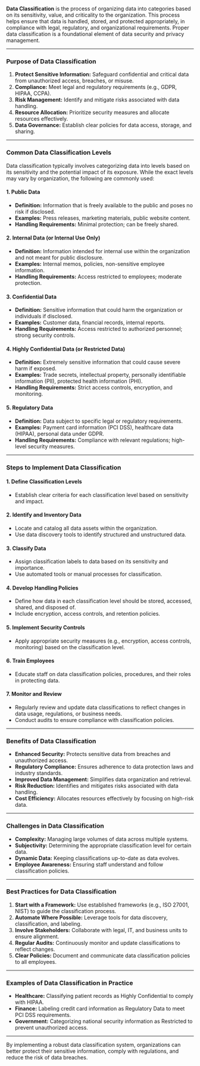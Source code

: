 **Data Classification** is the process of organizing data into categories based on its sensitivity, value, and criticality to the organization. This process helps ensure that data is handled, stored, and protected appropriately, in compliance with legal, regulatory, and organizational requirements. Proper data classification is a foundational element of data security and privacy management.

---

### **Purpose of Data Classification**
1. **Protect Sensitive Information:** Safeguard confidential and critical data from unauthorized access, breaches, or misuse.
2. **Compliance:** Meet legal and regulatory requirements (e.g., GDPR, HIPAA, CCPA).
3. **Risk Management:** Identify and mitigate risks associated with data handling.
4. **Resource Allocation:** Prioritize security measures and allocate resources effectively.
5. **Data Governance:** Establish clear policies for data access, storage, and sharing.

---

### **Common Data Classification Levels**

Data classification typically involves categorizing data into levels based on its sensitivity and the potential impact of its exposure. While the exact levels may vary by organization, the following are commonly used:

#### **1. Public Data**
   - **Definition:** Information that is freely available to the public and poses no risk if disclosed.
   - **Examples:** Press releases, marketing materials, public website content.
   - **Handling Requirements:** Minimal protection; can be freely shared.

#### **2. Internal Data (or Internal Use Only)**
   - **Definition:** Information intended for internal use within the organization and not meant for public disclosure.
   - **Examples:** Internal memos, policies, non-sensitive employee information.
   - **Handling Requirements:** Access restricted to employees; moderate protection.

#### **3. Confidential Data**
   - **Definition:** Sensitive information that could harm the organization or individuals if disclosed.
   - **Examples:** Customer data, financial records, internal reports.
   - **Handling Requirements:** Access restricted to authorized personnel; strong security controls.

#### **4. Highly Confidential Data (or Restricted Data)**
   - **Definition:** Extremely sensitive information that could cause severe harm if exposed.
   - **Examples:** Trade secrets, intellectual property, personally identifiable information (PII), protected health information (PHI).
   - **Handling Requirements:** Strict access controls, encryption, and monitoring.

#### **5. Regulatory Data**
   - **Definition:** Data subject to specific legal or regulatory requirements.
   - **Examples:** Payment card information (PCI DSS), healthcare data (HIPAA), personal data under GDPR.
   - **Handling Requirements:** Compliance with relevant regulations; high-level security measures.

---

### **Steps to Implement Data Classification**

#### **1. Define Classification Levels**
   - Establish clear criteria for each classification level based on sensitivity and impact.

#### **2. Identify and Inventory Data**
   - Locate and catalog all data assets within the organization.
   - Use data discovery tools to identify structured and unstructured data.

#### **3. Classify Data**
   - Assign classification labels to data based on its sensitivity and importance.
   - Use automated tools or manual processes for classification.

#### **4. Develop Handling Policies**
   - Define how data in each classification level should be stored, accessed, shared, and disposed of.
   - Include encryption, access controls, and retention policies.

#### **5. Implement Security Controls**
   - Apply appropriate security measures (e.g., encryption, access controls, monitoring) based on the classification level.

#### **6. Train Employees**
   - Educate staff on data classification policies, procedures, and their roles in protecting data.

#### **7. Monitor and Review**
   - Regularly review and update data classifications to reflect changes in data usage, regulations, or business needs.
   - Conduct audits to ensure compliance with classification policies.

---

### **Benefits of Data Classification**
   - **Enhanced Security:** Protects sensitive data from breaches and unauthorized access.
   - **Regulatory Compliance:** Ensures adherence to data protection laws and industry standards.
   - **Improved Data Management:** Simplifies data organization and retrieval.
   - **Risk Reduction:** Identifies and mitigates risks associated with data handling.
   - **Cost Efficiency:** Allocates resources effectively by focusing on high-risk data.

---

### **Challenges in Data Classification**
   - **Complexity:** Managing large volumes of data across multiple systems.
   - **Subjectivity:** Determining the appropriate classification level for certain data.
   - **Dynamic Data:** Keeping classifications up-to-date as data evolves.
   - **Employee Awareness:** Ensuring staff understand and follow classification policies.

---

### **Best Practices for Data Classification**
1. **Start with a Framework:** Use established frameworks (e.g., ISO 27001, NIST) to guide the classification process.
2. **Automate Where Possible:** Leverage tools for data discovery, classification, and labeling.
3. **Involve Stakeholders:** Collaborate with legal, IT, and business units to ensure alignment.
4. **Regular Audits:** Continuously monitor and update classifications to reflect changes.
5. **Clear Policies:** Document and communicate data classification policies to all employees.

---

### **Examples of Data Classification in Practice**
   - **Healthcare:** Classifying patient records as Highly Confidential to comply with HIPAA.
   - **Finance:** Labeling credit card information as Regulatory Data to meet PCI DSS requirements.
   - **Government:** Categorizing national security information as Restricted to prevent unauthorized access.

---

By implementing a robust data classification system, organizations can better protect their sensitive information, comply with regulations, and reduce the risk of data breaches.
